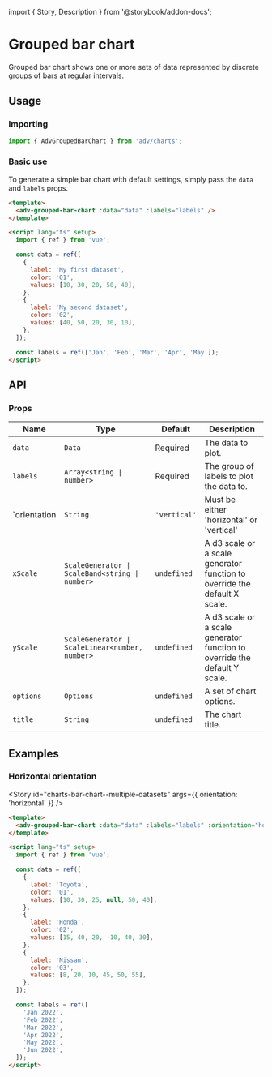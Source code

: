 import { Story, Description } from '@storybook/addon-docs';

# Grouped bar chart

Grouped bar chart shows one or more sets of data represented by discrete groups of bars at regular intervals.

<Story id="charts-bar-chart--multiple-datasets" />

## Usage

### Importing

```ts
import { AdvGroupedBarChart } from 'adv/charts';
```

### Basic use

To generate a simple bar chart with default settings, simply pass the `data` and `labels` props.

```html
<template>
  <adv-grouped-bar-chart :data="data" :labels="labels" />
</template>

<script lang="ts" setup>
  import { ref } from 'vue';

  const data = ref([
    {
      label: 'My first dataset',
      color: '01',
      values: [10, 30, 20, 50, 40],
    },
    {
      label: 'My second dataset',
      color: '02',
      values: [40, 50, 20, 30, 10],
    },
  ]);

  const labels = ref(['Jan', 'Feb', 'Mar', 'Apr', 'May']);
</script>
```

## API

### Props

| Name          | Type                                            | Default         | Description                                                               |
| ------------- | ----------------------------------------------- | --------------- | ------------------------------------------------------------------------- |
| `data`        | `Data`                                          | Required        | The data to plot.                           |
| `labels`      | `Array<string \| number>`                       | Required        | The group of labels to plot the data to.                                  |
| `orientation  | `String`                                        | `'vertical'`    | Must be either 'horizontal' or 'vertical'                                 |
| `xScale`      | `ScaleGenerator \| ScaleBand<string \| number>` | `undefined`     | A d3 scale or a scale generator function to override the default X scale. |
| `yScale`      | `ScaleGenerator \| ScaleLinear<number, number>` | `undefined`     | A d3 scale or a scale generator function to override the default Y scale. |
| `options`     | `Options`                                       | `undefined`     | A set of chart options.                                                   |
| `title`       | `String`                                        | `undefined`     | The chart title.                                                          |

## Examples

### Horizontal orientation

<Story
  id="charts-bar-chart--multiple-datasets"
  args={{ orientation: 'horizontal' }}
/>

```html
<template>
  <adv-grouped-bar-chart :data="data" :labels="labels" :orientation="horizontal" />
</template>

<script lang="ts" setup>
  import { ref } from 'vue';

  const data = ref([
    {
      label: 'Toyota',
      color: '01',
      values: [10, 30, 25, null, 50, 40],
    },
    {
      label: 'Honda',
      color: '02',
      values: [15, 40, 20, -10, 40, 30],
    },
    {
      label: 'Nissan',
      color: '03',
      values: [8, 20, 10, 45, 50, 55],
    },
  ]);

  const labels = ref([
    'Jan 2022',
    'Feb 2022',
    'Mar 2022',
    'Apr 2022',
    'May 2022',
    'Jun 2022',
  ]);
</script>
```
